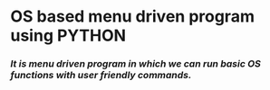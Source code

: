 # **OS based menu driven program using PYTHON**
### _It is menu driven program in which we can run basic OS functions with user friendly commands._
